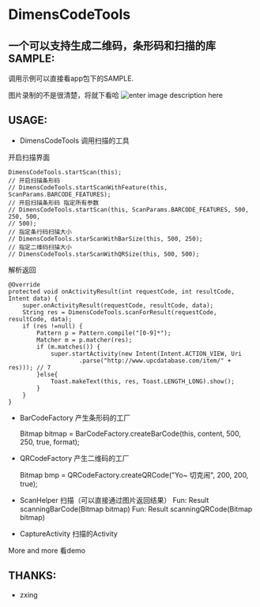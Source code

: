 **DimensCodeTools**
====================
一个可以支持生成二维码，条形码和扫描的库
SAMPLE:
-------
调用示例可以直接看app包下的SAMPLE.

图片录制的不是很清楚，将就下看哈
![enter image description here](https://github.com/ng2Kaming/DimensCodeTools/blob/master/art/dimens_sample.gif)

USAGE:
-------


 - DimensCodeTools 调用扫描的工具

开启扫描界面
 

    DimensCodeTools.startScan(this);
    // 开启扫描条形码
    // DimensCodeTools.startScanWithFeature(this, ScanParams.BARCODE_FEATURES);
    // 开启扫描条形码 指定所有参数
    // DimensCodeTools.startScan(this, ScanParams.BARCODE_FEATURES, 500, 250, 500,
	// 500);
    // 指定条行码扫描大小
    // DimensCodeTools.starScanWithBarSize(this, 500, 250);
    // 指定二维码扫描大小
    // DimensCodeTools.starScanWithQRSize(this, 500, 500);

解析返回

    @Override
	protected void onActivityResult(int requestCode, int resultCode, Intent data) {
		super.onActivityResult(requestCode, resultCode, data);
		String res = DimensCodeTools.scanForResult(requestCode, resultCode, data);
		if (res !=null) {
			Pattern p = Pattern.compile("[0-9]*");
			Matcher m = p.matcher(res);
			if (m.matches()) {
				super.startActivity(new Intent(Intent.ACTION_VIEW, Uri
						.parse("http://www.upcdatabase.com/item/" + res))); // 7
			}else{
				Toast.makeText(this, res, Toast.LENGTH_LONG).show();
			}
		}
	}

 - BarCodeFactory 产生条形码的工厂

    Bitmap bitmap = BarCodeFactory.createBarCode(this, content, 500,
					250, true, format);

 - QRCodeFactory 产生二维码的工厂

    Bitmap bmp = QRCodeFactory.createQRCode("Yo~ 切克闹", 200, 200, true);

 - ScanHelper 扫描（可以直接通过图片返回结果）
	Fun: Result scanningBarCode(Bitmap bitmap) 
	Fun: Result scanningQRCode(Bitmap bitmap)

 - CaptureActivity 扫描的Activity

More and more 看demo

THANKS:
-------
 - zxing

